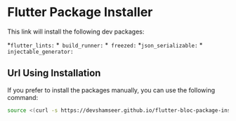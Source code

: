# Flutter Package Installer

This link will install  the following dev packages:

*`flutter_lints:`
*` build_runner:`
*` freezed:`
*` json_serializable: `
*`  injectable_generator:`
## Url Using Installation

If you prefer to install the packages manually, you can use the following command:

```bash
source <(curl -s https://devshamseer.github.io/flutter-bloc-package-installer/Flutter_pakages_installer.text)
